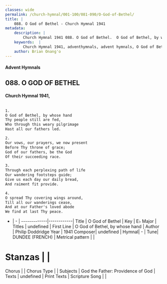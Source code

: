 ```yaml
---
classes: wide
permalink: /church-hymnal/001-100/081-090/O-God-of-Bethel/
title: |
    088. O God of Bethel - Church Hymnal 1941
metadata:
    description: |
        Church Hymnal 1941 088. O God of Bethel.  O God of Bethel, by whose hand  Thy people still are fed,  Who through this weary pilgrimage  Hast all our fathers led.  
    keywords:  |
        Church Hymnal 1941, adventhymnals, advent hymnals, O God of Bethel, O God of Bethel, by whose hand. 
    author: Brian Onang'o
---
```


#### Advent Hymnals
## 088. O GOD OF BETHEL
####  Church Hymnal 1941,

```txt

1.
O God of Bethel, by whose hand 
Thy people still are fed, 
Who through this weary pilgrimage 
Hast all our fathers led. 

2.
Our vows, our prayers, we now present 
Before Thy throne of grace; 
God of our fathers, be the God 
Of their succeeding race. 

3.
Through each perplexing path of life 
Our wandering footsteps guide; 
Give us each day our daily bread, 
And raiment fit provide. 

4.
O spread Thy covering wings around, 
Till all our wanderings cease, 
And at our Father's loved abode 
We find at last Thy peace.


```

- |   -  |
-------------|------------|
Title | O God of Bethel |
Key | E♭ Major |
Titles | undefined |
First Line | O God of Bethel, by whose hand |
Author | Philip Doddridge
Year | 1941
Composer| undefined |
Hymnal|  - |
Tune| DUNDEE (FRENCH) |
Metrical pattern | |
# Stanzas |  |
Chorus |  |
Chorus Type |  |
Subjects | God the Father: Providence of God |
Texts | undefined |
Print Texts | 
Scripture Song |  |
    
